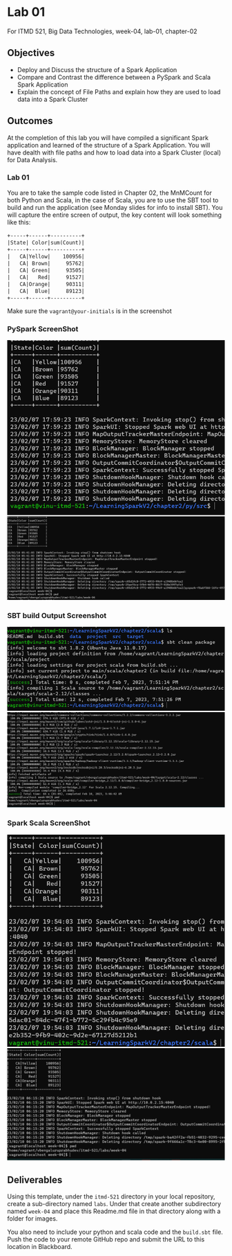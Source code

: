 # Lab 01

For ITMD 521, Big Data Technologies, week-04, lab-01, chapter-02

## Objectives

* Deploy and Discuss the structure of a Spark Application
* Compare and Contrast the difference between a PySpark and Scala Spark Application
* Explain the concept of File Paths and explain how they are used to load data into a Spark Cluster

## Outcomes

At the completion of this lab you will have compiled a significant Spark application and learned of the structure of a Spark Application. You will have dealth with file paths and how to load data into a Spark Cluster (local) for Data Analysis.

### Lab 01

You are to take the sample code listed in Chapter 02, the MnMCount for both Python and Scala, in the case of Scala, you are to use the SBT tool to build and run the application (see Monday slides for info to install SBT). You will capture the entire screen of output, the key content will look something like this:

```
+-----+------+----------+
|State| Color|sum(Count)|
+-----+------+----------+
|   CA|Yellow|    100956|
|   CA| Brown|     95762|
|   CA| Green|     93505|
|   CA|   Red|     91527|
|   CA|Orange|     90311|
|   CA|  Blue|     89123|
+-----+------+----------+
```

Make sure the `vagrant@your-initials` is in the screenshot

### PySpark ScreenShot



![pysparkss](./images/pysparkss.png "pysparkss") 
![pyspa](./images/pyspa.png "pyspa")


### SBT build Output Screenshot


![sbtbuild.png](./images/sbtbuild.png "sbtbuild") 
![sbtsuccess](./images/sbtsuccess.png "sbtsuccess")

### Spark Scala ScreenShot


![scala](./images/scala.png "scala") 
![scalaexec](./images/scalaexec.png "scalaexec")

## Deliverables

Using this template, under the `itmd-521` directory in your local repository, create a sub-directory named `labs`. Under that create another subdirectory named `week-04` and place this Readme.md file in that directory along with a folder for images.

You also need to include your python and scala code and the `build.sbt` file. Push the code to your remote GitHub repo and submit the URL to this location in Blackboard.

